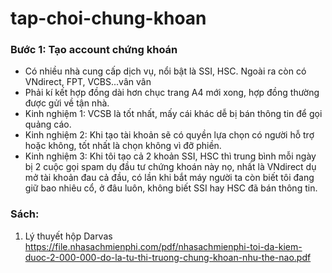 # tap-choi-chung-khoan

### Bước 1: Tạo account chứng khoán
 - Có nhiều nhà cung cấp dịch vụ, nổi bật là SSI, HSC. Ngoài ra còn có VNdirect, FPT, VCBS...vân vân
 - Phải kí kết hợp đồng dài hơn chục trang A4 mới xong, hợp đồng thường được gửi về tận nhà.
 - Kinh nghiệm 1: VCSB là tốt nhất, mấy cái khác dễ bị bán thông tin để gọi quảng cáo.
 - Kinh nghiệm 2: Khi tạo tài khoản sẽ có quyền lựa chọn có người hỗ trợ hoặc không, tốt nhất là chọn không vì đỡ phiền.
 - Kinh nghiệm 3: Khi tôi tạo cả 2 khoản SSI, HSC thì trung bình mỗi ngày bị 2 cuộc gọi spam dụ đầu tư chứng khoán này nọ, nhất là VNdirect dụ mở tài khoản đau cả đầu, có lần khi bắt máy người ta còn biết tôi đang giữ bao nhiêu cổ, ở đâu luôn, không biết SSI hay HSC đã bán thông tin.

### Sách:
1. Lý thuyết hộp Darvas
    https://file.nhasachmienphi.com/pdf/nhasachmienphi-toi-da-kiem-duoc-2-000-000-do-la-tu-thi-truong-chung-khoan-nhu-the-nao.pdf

 
